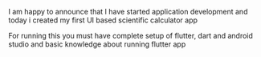 I am happy to announce that I have started application development and today i created  my first UI based scientific calculator app 

For running this you must have complete setup of flutter, dart and android studio and basic knowledge about running flutter app
